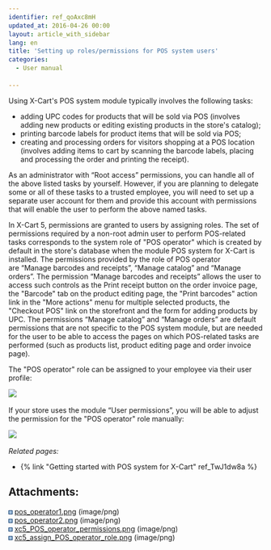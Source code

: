 ```yaml
---
identifier: ref_qoAxc8mH
updated_at: 2016-04-26 00:00
layout: article_with_sidebar
lang: en
title: 'Setting up roles/permissions for POS system users'
categories:
  - User manual

---
```



Using X-Cart's POS system module typically involves the following tasks:

*   adding UPC codes for products that will be sold via POS (involves adding new products or editing existing products in the store's catalog);
*   printing barcode labels for product items that will be sold via POS;
*   creating and processing orders for visitors shopping at a POS location (involves adding items to cart by scanning the barcode labels, placing and processing the order and printing the receipt).

As an administrator with “Root access” permissions, you can handle all of the above listed tasks by yourself. However, if you are planning to delegate some or all of these tasks to a trusted employee, you will need to set up a separate user account for them and provide this account with permissions that will enable the user to perform the above named tasks.

In X-Cart 5, permissions are granted to users by assigning roles. The set of permissions required by a non-root admin user to perform POS-related tasks corresponds to the system role of "POS operator" which is created by default in the store's database when the module POS system for X-Cart is installed. The permissions provided by the role of POS operator are “Manage barcodes and receipts”, “Manage catalog” and “Manage orders”. The permission “Manage barcodes and receipts” allows the user to access such controls as the Print receipt button on the order invoice page, the "Barcode" tab on the product editing page, the "Print barcodes" action link in the "More actions" menu for multiple selected products, the "Checkout POS" link on the storefront and the form for adding products by UPC. The permissions “Manage catalog” and “Manage orders” are default permissions that are not specific to the POS system module, but are needed for the user to be able to access the pages on which POS-related tasks are performed (such as products list, product editing page and order invoice page).

The "POS operator" role can be assigned to your employee via their user profile:

![]({{site.baseurl}}/attachments/7504410/8719205.png?effects=drop-shadow)  

If your store uses the module “User permissions”, you will be able to adjust the permission for the "POS operator" role manually:

![]({{site.baseurl}}/attachments/7504410/8719204.png?effects=drop-shadow) 

_Related pages:_

*   {% link "Getting started with POS system for X-Cart" ref_TwJ1dw8a %}

## Attachments:

![](images/icons/bullet_blue.gif) [pos_operator1.png]({{site.baseurl}}/attachments/7504410/7602271.png) (image/png)  
![](images/icons/bullet_blue.gif) [pos_operator2.png]({{site.baseurl}}/attachments/7504410/7602272.png) (image/png)  
![](images/icons/bullet_blue.gif) [xc5_POS_operator_permissions.png]({{site.baseurl}}/attachments/7504410/8719204.png) (image/png)  
![](images/icons/bullet_blue.gif) [xc5_assign_POS_operator_role.png]({{site.baseurl}}/attachments/7504410/8719205.png) (image/png)